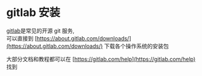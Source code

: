 # gitlab 安装
[gitlab](https://about.gitlab.com/)是常见的开源 git 服务,   
可以直接到 [https://about.gitlab.com/downloads/](https://about.gitlab.com/downloads/) 下载各个操作系统的安装包

大部分文档和教程都可以在 [https://gitlab.com/help](https://gitlab.com/help) 找到